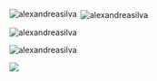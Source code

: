 <p><img align="left" src="https://github-readme-stats.vercel.app/api/top-langs?username=alexandreasilva&langs_count=20&show_icons=true&locale=en&layout=compact" alt="alexandreasilva" /></p>
    
 <p>&nbsp;<img align="center" src="https://github-readme-stats.vercel.app/api?username=alexandreasilva&show_icons=true&locale=en" alt="alexandreasilva" /></p>
 
<p><img align="center" src="https://github-readme-streak-stats.herokuapp.com/?user=alexandreasilva" alt="alexandreasilva" /></p>
<p><img align="center" src="https://github-stats-alpha.vercel.app/api?username=alexandreasilva&bc=ebebeb&ic=0E8AD9" alt="alexandreasilva" /></p>
<p><img align="center" src="https://github-profile-summary-cards.vercel.app/api/cards/profile-details?username=alexandreasilva&theme=github" /></p>
